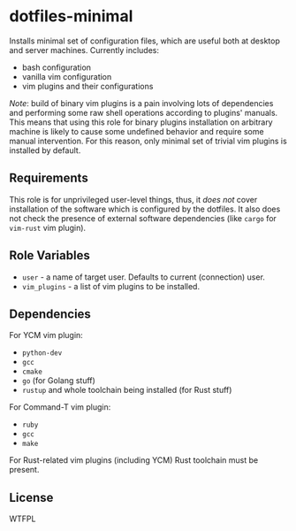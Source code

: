 dotfiles-minimal
================

Installs minimal set of configuration files, which are useful both at desktop
and server machines. Currently includes:

* bash configuration
* vanilla vim configuration
* vim plugins and their configurations

*Note*: build of binary vim plugins is a pain involving lots of dependencies
and performing some raw shell operations according to plugins' manuals.
This means that using this role for binary plugins installation on arbitrary machine
is likely to cause some undefined behavior and require some manual intervention.
For this reason, only minimal set of trivial vim plugins is installed by default.

Requirements
------------

This role is for unprivileged user-level things, thus, it *does not* cover
installation of the software which is configured by the dotfiles. It also does not check
the presence of external software dependencies (like `cargo` for `vim-rust` vim plugin).

Role Variables
--------------

* `user` - a name of target user. Defaults to current (connection) user.
* `vim_plugins` - a list of vim plugins to be installed.

Dependencies
------------

For YCM vim plugin:

* `python-dev`
* `gcc`
* `cmake`
* `go` (for Golang stuff)
* `rustup` and whole toolchain being installed (for Rust stuff)

For Command-T vim plugin:

* `ruby`
* `gcc`
* `make`

For Rust-related vim plugins (including YCM) Rust toolchain must be present.

License
-------

WTFPL
